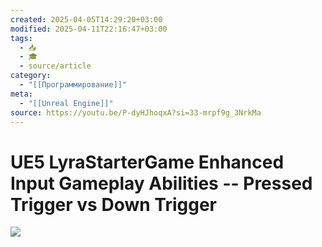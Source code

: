 ```yaml
---
created: 2025-04-05T14:29:20+03:00
modified: 2025-04-11T22:16:47+03:00
tags:
  - 📥
  - 🎓
  - source/article
category:
  - "[[Программирование]]"
meta:
  - "[[Unreal Engine]]"
source: https://youtu.be/P-dyHJhoqxA?si=33-mrpf9g_3NrkMa
---
```


# UE5 LyraStarterGame Enhanced Input Gameplay Abilities -- Pressed Trigger vs Down Trigger

![](https://youtu.be/P-dyHJhoqxA?si=sukvgeNV6-53UCOS)